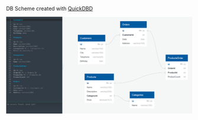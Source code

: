 DB Scheme created with [QuickDBD](https://app.quickdatabasediagrams.com/#/)

![DB_Scheme!](/DB_Scheme.png "DB Scheme")